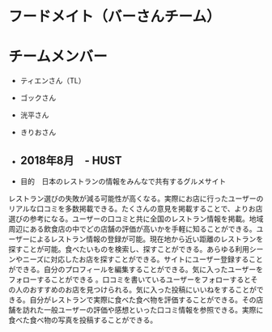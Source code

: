 # フードメイト（バーさんチーム）

# チームメンバー

* ティエンさん（TL）

* ゴックさん

* 洸平さん

* きりおさん

* ## 2018年8月　- HUST
 
* 目的　日本のレストランの情報をみんなで共有するグルメサイト
 
レストラン選びの失敗が減る可能性が高くなる。実際にお店に行ったユーザーのリアルな口コミを多数掲載できる。たくさんの意見を掲載することで、よりお店選びの参考になる。ユーザーの口コミと共に全国のレストラン情報を掲載。地域周辺にある飲食店の中でどの店舗の評価が高いかを手軽に知ることができる。ユーザーによるレストラン情報の登録が可能。現在地から近い距離のレストランを探すことが可能。食べたいものを検索し、探すことができる。あらゆる利用シーンやニーズに対応したお店を探すことができる。サイトにユーザー登録することができる。自分のプロフィールを編集することができる。気に入ったユーザーをフォローすることができる 。口コミを書いているユーザーをフォローするとその人のおすすめのお店を見つけられる。気に入った投稿にいいねをすることができる。自分がレストランで実際に食べた食べ物を評価することができる。その店舗を訪れた一般ユーザーの評価や感想といった口コミ情報を参照できる。実際に食べた食べ物の写真を投稿することができる。